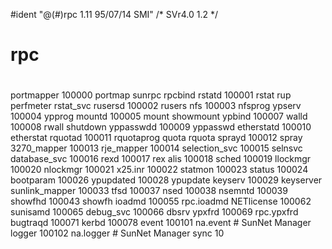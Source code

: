 #ident	"@(#)rpc	1.11	95/07/14 SMI"	/* SVr4.0 1.2	*/
#
#	rpc
#
portmapper	100000	portmap sunrpc rpcbind
rstatd		100001	rstat rup perfmeter rstat_svc
rusersd		100002	rusers
nfs		100003	nfsprog
ypserv		100004	ypprog
mountd		100005	mount showmount
ypbind		100007
walld		100008	rwall shutdown
yppasswdd	100009	yppasswd
etherstatd	100010	etherstat
rquotad		100011	rquotaprog quota rquota
sprayd		100012	spray
3270_mapper	100013
rje_mapper	100014
selection_svc	100015	selnsvc
database_svc	100016
rexd		100017	rex
alis		100018
sched		100019
llockmgr	100020
nlockmgr	100021
x25.inr		100022
statmon		100023
status		100024
bootparam	100026
ypupdated	100028	ypupdate
keyserv		100029	keyserver
sunlink_mapper	100033
tfsd		100037
nsed		100038
nsemntd		100039
showfhd		100043	showfh
ioadmd		100055	rpc.ioadmd
NETlicense	100062
sunisamd	100065
debug_svc 	100066  dbsrv
ypxfrd		100069  rpc.ypxfrd
bugtraqd	100071
kerbd		100078
event		100101	na.event	# SunNet Manager
logger		100102	na.logger	# SunNet Manager
sync		10